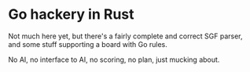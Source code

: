 # Go hackery in Rust

Not much here yet, but there's a fairly complete and correct SGF parser, and some stuff supporting a board with Go rules.

No AI, no interface to AI, no scoring, no plan, just mucking about.
